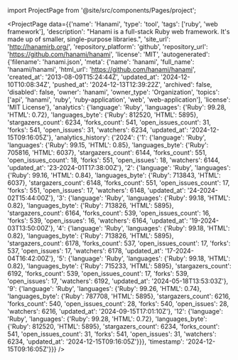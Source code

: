 
import ProjectPage from '@site/src/components/Pages/project';

<ProjectPage
    data={{'name': 'Hanami', 'type': 'tool', 'tags': ['ruby', 'web framework'], 'description': "Hanami is a full-stack Ruby web framework. It's made up of smaller, single-purpose libraries.", 'site_url': 'http://hanamirb.org/', 'repository_platform': 'github', 'repository_url': 'https://github.com/hanami/hanami', 'license': 'MIT', 'autogenerated': {'filename': 'hanami.json', 'meta': {'name': 'hanami', 'full_name': 'hanami/hanami', 'html_url': 'https://github.com/hanami/hanami', 'created_at': '2013-08-09T15:24:44Z', 'updated_at': '2024-12-10T10:08:34Z', 'pushed_at': '2024-12-13T12:39:22Z', 'archived': false, 'disabled': false, 'owner': 'hanami', 'owner_type': 'Organization', 'topics': ['api', 'hanami', 'ruby', 'ruby-application', 'web', 'web-application'], 'license': 'MIT License'}, 'analytics': {'language': 'Ruby', 'languages': {'Ruby': 99.28, 'HTML': 0.72}, 'languages_byte': {'Ruby': 812520, 'HTML': 5895}, 'stargazers_count': 6234, 'forks_count': 541, 'open_issues_count': 31, 'forks': 541, 'open_issues': 31, 'watchers': 6234, 'updated_at': '2024-12-15T09:16:05Z'}, 'analytics_history': {'2024': {'1': {'language': 'Ruby', 'languages': {'Ruby': 99.15, 'HTML': 0.85}, 'languages_byte': {'Ruby': 705816, 'HTML': 6037}, 'stargazers_count': 6144, 'forks_count': 551, 'open_issues_count': 18, 'forks': 551, 'open_issues': 18, 'watchers': 6144, 'updated_at': '23-2024-01T17:38:00Z'}, '2': {'language': 'Ruby', 'languages': {'Ruby': 99.16, 'HTML': 0.84}, 'languages_byte': {'Ruby': 713843, 'HTML': 6037}, 'stargazers_count': 6148, 'forks_count': 551, 'open_issues_count': 17, 'forks': 551, 'open_issues': 17, 'watchers': 6148, 'updated_at': '24-2024-02T15:44:00Z'}, '3': {'language': 'Ruby', 'languages': {'Ruby': 99.18, 'HTML': 0.82}, 'languages_byte': {'Ruby': 713826, 'HTML': 5895}, 'stargazers_count': 6164, 'forks_count': 539, 'open_issues_count': 16, 'forks': 539, 'open_issues': 16, 'watchers': 6164, 'updated_at': '19-2024-03T13:50:00Z'}, '4': {'language': 'Ruby', 'languages': {'Ruby': 99.18, 'HTML': 0.82}, 'languages_byte': {'Ruby': 713826, 'HTML': 5895}, 'stargazers_count': 6178, 'forks_count': 537, 'open_issues_count': 17, 'forks': 537, 'open_issues': 17, 'watchers': 6178, 'updated_at': '17-2024-04T16:42:00Z'}, '5': {'language': 'Ruby', 'languages': {'Ruby': 99.18, 'HTML': 0.82}, 'languages_byte': {'Ruby': 715233, 'HTML': 5895}, 'stargazers_count': 6192, 'forks_count': 539, 'open_issues_count': 17, 'forks': 539, 'open_issues': 17, 'watchers': 6192, 'updated_at': '2024-05-18T13:53:03Z'}, '9': {'language': 'Ruby', 'languages': {'Ruby': 99.26, 'HTML': 0.74}, 'languages_byte': {'Ruby': 787708, 'HTML': 5895}, 'stargazers_count': 6216, 'forks_count': 540, 'open_issues_count': 28, 'forks': 540, 'open_issues': 28, 'watchers': 6216, 'updated_at': '2024-09-15T17:01:10Z'}, '12': {'language': 'Ruby', 'languages': {'Ruby': 99.28, 'HTML': 0.72}, 'languages_byte': {'Ruby': 812520, 'HTML': 5895}, 'stargazers_count': 6234, 'forks_count': 541, 'open_issues_count': 31, 'forks': 541, 'open_issues': 31, 'watchers': 6234, 'updated_at': '2024-12-15T09:16:05Z'}}}, 'timestamp': '2024-12-15T09:16:05Z'}}}
/>
